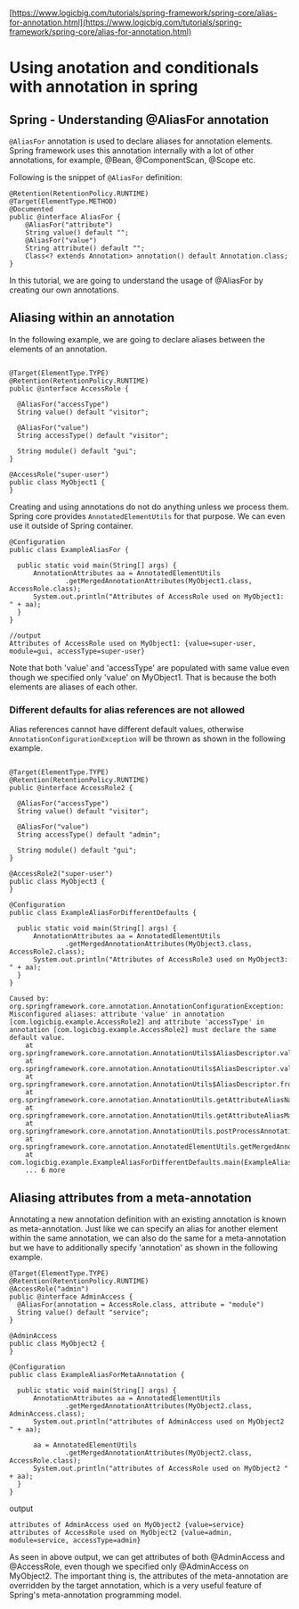 
[https://www.logicbig.com/tutorials/spring-framework/spring-core/alias-for-annotation.html](https://www.logicbig.com/tutorials/spring-framework/spring-core/alias-for-annotation.html)



# Using anotation and conditionals with annotation in spring

## Spring - Understanding @AliasFor annotation

`@AliasFor` annotation is used to declare aliases for annotation elements. Spring framework uses this annotation internally with a lot of other annotations, for example, @Bean, @ComponentScan, @Scope etc.

Following is the snippet of `@AliasFor` definition:

```
@Retention(RetentionPolicy.RUNTIME)
@Target(ElementType.METHOD)
@Documented
public @interface AliasFor {
	@AliasFor("attribute")
	String value() default "";
	@AliasFor("value")
	String attribute() default "";
	Class<? extends Annotation> annotation() default Annotation.class;
}

```


In this tutorial, we are going to understand the usage of @AliasFor by creating our own annotations.

## Aliasing within an annotation
In the following example, we are going to declare aliases between the elements of an annotation.

```

@Target(ElementType.TYPE)
@Retention(RetentionPolicy.RUNTIME)
public @interface AccessRole {

  @AliasFor("accessType")
  String value() default "visitor";

  @AliasFor("value")
  String accessType() default "visitor";

  String module() default "gui";
}

```
```
@AccessRole("super-user")
public class MyObject1 {
}
```

Creating and using annotations do not do anything unless we process them. Spring core provides `AnnotatedElementUtils` for that purpose. We can even use it outside of Spring container.

```
@Configuration
public class ExampleAliasFor {

  public static void main(String[] args) {
      AnnotationAttributes aa = AnnotatedElementUtils
              .getMergedAnnotationAttributes(MyObject1.class, AccessRole.class);
      System.out.println("Attributes of AccessRole used on MyObject1: " + aa);
  }
}

//output
Attributes of AccessRole used on MyObject1: {value=super-user, module=gui, accessType=super-user}

```

Note that both 'value' and 'accessType' are populated with same value even though we specified only 'value' on MyObject1. That is because the both elements are aliases of each other.

### Different defaults for alias references are not allowed

Alias references cannot have different default values, otherwise `AnnotationConfigurationException` will be thrown as shown in the following example.


```

@Target(ElementType.TYPE)
@Retention(RetentionPolicy.RUNTIME)
public @interface AccessRole2 {

  @AliasFor("accessType")
  String value() default "visitor";

  @AliasFor("value")
  String accessType() default "admin";

  String module() default "gui";
}

@AccessRole2("super-user")
public class MyObject3 {
}

@Configuration
public class ExampleAliasForDifferentDefaults {

  public static void main(String[] args) {
      AnnotationAttributes aa = AnnotatedElementUtils
              .getMergedAnnotationAttributes(MyObject3.class, AccessRole2.class);
      System.out.println("Attributes of AccessRole3 used on MyObject3: " + aa);
  }
}
```

```
Caused by: org.springframework.core.annotation.AnnotationConfigurationException: Misconfigured aliases: attribute 'value' in annotation [com.logicbig.example.AccessRole2] and attribute 'accessType' in annotation [com.logicbig.example.AccessRole2] must declare the same default value.
	at org.springframework.core.annotation.AnnotationUtils$AliasDescriptor.validateDefaultValueConfiguration(AnnotationUtils.java:2133)
	at org.springframework.core.annotation.AnnotationUtils$AliasDescriptor.validate(AnnotationUtils.java:2111)
	at org.springframework.core.annotation.AnnotationUtils$AliasDescriptor.from(AnnotationUtils.java:2034)
	at org.springframework.core.annotation.AnnotationUtils.getAttributeAliasNames(AnnotationUtils.java:1703)
	at org.springframework.core.annotation.AnnotationUtils.getAttributeAliasMap(AnnotationUtils.java:1616)
	at org.springframework.core.annotation.AnnotationUtils.postProcessAnnotationAttributes(AnnotationUtils.java:1245)
	at org.springframework.core.annotation.AnnotatedElementUtils.getMergedAnnotationAttributes(AnnotatedElementUtils.java:339)
	at com.logicbig.example.ExampleAliasForDifferentDefaults.main(ExampleAliasForDifferentDefaults.java:13)
	... 6 more

```

## Aliasing attributes from a meta-annotation

Annotating a new annotation definition with an existing annotation is known as meta-annotation. Just like we can specify an alias for another element within the same annotation, we can also do the same for a meta-annotation but we have to additionally specify 'annotation' as shown in the following example.

```
@Target(ElementType.TYPE)
@Retention(RetentionPolicy.RUNTIME)
@AccessRole("admin")
public @interface AdminAccess {
  @AliasFor(annotation = AccessRole.class, attribute = "module")
  String value() default "service";
}

@AdminAccess
public class MyObject2 {
}

@Configuration
public class ExampleAliasForMetaAnnotation {

  public static void main(String[] args) {
      AnnotationAttributes aa = AnnotatedElementUtils
              .getMergedAnnotationAttributes(MyObject2.class, AdminAccess.class);
      System.out.println("attributes of AdminAccess used on MyObject2 " + aa);

      aa = AnnotatedElementUtils
              .getMergedAnnotationAttributes(MyObject2.class, AccessRole.class);
      System.out.println("attributes of AccessRole used on MyObject2 " + aa);
  }
}
```

output
```
attributes of AdminAccess used on MyObject2 {value=service}
attributes of AccessRole used on MyObject2 {value=admin, module=service, accessType=admin}
```
As seen in above output, we can get attributes of both @AdminAccess and @AccessRole, even though we specified only @AdminAccess on MyObject2. The important thing is, the attributes of the meta-annotation are overridden by the target annotation, which is a very useful feature of Spring's meta-annotation programming model.











